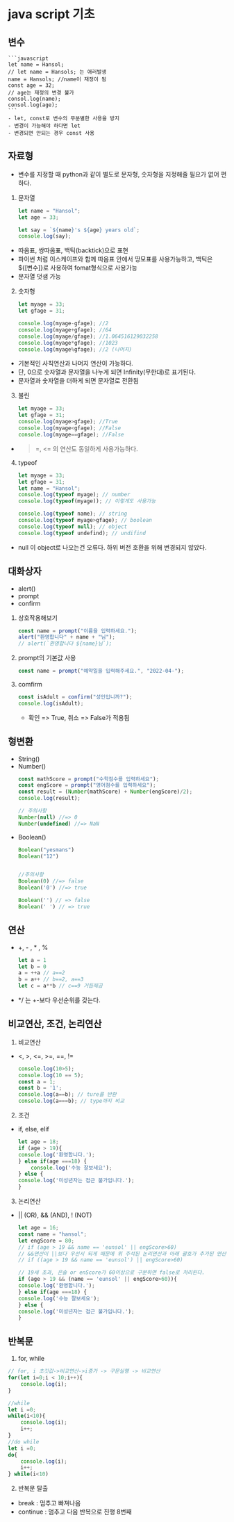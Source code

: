 # java script 기초 

## 변수
    ```javascript
    let name = Hansol;
    // let name = Hansols; 는 애러발생
    name = Hansols; //name이 재정이 됨
    const age = 32;
    // age는 재정의 변경 불가
    consol.log(name);
    consol.log(age);
    ```
    - let, const로 변수의 무분별한 사용을 방지
    - 변경이 가능해야 하다면 let
    - 변경되면 안되는 경우 const 사용
    
## 자료형
- 변수를 지정할 때 python과 같이 별도로 문자형, 숫자형을 지정해줄 필요가 없어 편하다.

1. 문자열
    ```javascript
    let name = "Hansol";
    let age = 33;

    let say = `${name}'s ${age} years old`;
    console.log(say);
    ```
- 따옴표, 쌍따옴표, 백틱(backtick)으로 표현
- 파이썬 처럼 이스케이프와 함께 따옴표 안에서 땅모표를 사용가능하고, 백틱은 ${[변수]}로 사용하여 fomat형식으로 사용가능
- 문자열 덧샘 가능

2. 숫자형
    ```javascript
    let myage = 33;
    let gfage = 31;

    console.log(myage-gfage); //2
    console.log(myage+gfage); //64
    console.log(myage/gfage); //1.064516129032258
    console.log(myage*gfage); //1023
    console.log(myage%gfage); //2 (나머지)
    ```
- 기본적인 사칙연산과 나머지 연산이 가능하다.
- 단, 0으로 숫자열과 문자열을 나누게 되면 Infinity(무한대)로 표기된다.
- 문자열과 숫자열을 더하게 되면 문자열로 전환됨

3. 불린
    ```javascript
    let myage = 33;
    let gfage = 31;
    console.log(myage>gfage); //True
    console.log(myage<gfage); //False
    console.log(myage==gfage); //False
    ```
- >=, <= 의 연산도 동일하게 사용가능하다.

4. typeof
    ```javascript
    let myage = 33;
    let gfage = 31;
    let name = "Hansol"; 
    console.log(typeof myage); // number
    console.log(typeof(myage)); // 이렇게도 사용가능

    console.log(typeof name); // string
    console.log(typeof myage>gfage); // boolean
    console.log(typeof null); // object
    console.log(typeof undefind); // undifind
    ```
- null 이 object로 나오는건 오류다. 하위 버전 호환을 위해 변경되지 않았다.

## 대화상자
- alert()
- prompt
- confirm

1. 상호작용해보기
    ```javascript
    const name = prompt("이름을 입력하세요.");
    alert("환영합니다" + name + "님");
    // alert(`환영합니다 ${name}님`);
    ```

2. prompt의 기본값 사용
    ```javascript
    const name = prompt("예약일을 입력해주세요.", "2022-04-");
    ```

3. comfirm 
    ```javascript
    const isAdult = confirm("성인입니까?");
    console.log(isAdult);
    ```
    - 확인 => True, 취소 => False가 적용됨

## 형변환
- String()
- Number()
    ```javascript
    const mathScore = prompt("수학점수를 입력하세요");
    const engScore = prompt("영어점수를 입력하세요");
    const result = (Number(mathScore) + Number(engScore)/2);
    console.log(result);

    // 주의사항
    Number(null) //=> 0
    Number(undefined) //=> NaN
    ```
- Boolean()
    ```javascript
    Boolean("yesmans")
    Boolean("12")


    //주의사항
    Boolean(0) //=> false
    Boolean('0') //=> true

    Boolean('') // => false
    Boolean(' ') // => true
    ```

## 연산
- +, - , * , %
    ```javascript
    let a = 1
    let b = 0
    a = ++a // a==2
    b = a++ // b==2, a==3
    let c = a**b // c==9 거듭제곱
    ```
- */ 는 +-보다 우선순위를 갖는다.

## 비교연산, 조건, 논리연산
1. 비교연산
- <, >, <=, >=, ==, !=
    ```javascript
    console.log(10>5);
    console.log(10 == 5);
    const a = 1;
    const b = '1';
    console.log(a==b); // ture를 반환
    console.log(a===b); // type까지 비교
    ```
2. 조건
- if, else, elif
    ```javascript
    let age = 18;
    if (age > 19){
    console.log('환영합니다.');
    } else if(age ===18) {
        console.log('수능 잘보세요');
    } else {
    console.log('미성년자는 접근 불가입니다.');
    }
    ```
3. 논리연산
- || (OR), && (AND), ! (NOT)
    ```javascript
    let age = 16;
    const name = "hansol";
    let engScore = 80;
    // if (age > 19 && name == 'eunsol' || engScore>60)
    // &&연산이 ||보다 우선시 되게 때문에 위 주석된 논리연산과 아래 괄호가 추가된 연산은 같은 의미가 된다.
    // if ((age > 19 && name == 'eunsol') || engScore>60)

    // 19세 초과, 은솔 or enScore가 60이상으로 구분하면 false로 처리된다.
    if (age > 19 && (name == 'eunsol' || engScore>60)){
    console.log('환영합니다.');
    } else if(age ===18) {
    console.log('수능 잘보세요');
    } else {
    console.log('미성년자는 접근 불가입니다.');
    }
    ```

## 반복문
1. for, while
```javascript
// for, i 초깃값->비교연산->i증가 -> 구문실행 -> 비교연산
for(let i=0;i < 10;i++){
    console.log(i);
}

//while
let i =0;
while(i<10){
    console.log(i);
    i++;
}
//do while
let i =0;
do{
    console.log(i);
    i++;
} while(i<10)
``` 
2. 반복문 탈출
- break : 멈추고 빠져나옴
- continue : 멈추고 다음 반복으로 진행
8번째 
```javascript

```


